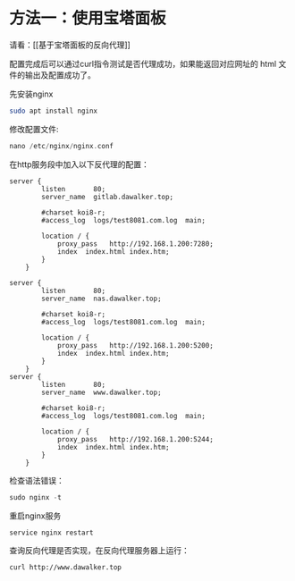 # 方法一：使用宝塔面板

请看：[[基于宝塔面板的反向代理]]

配置完成后可以通过curl指令测试是否代理成功，如果能返回对应网址的 html 文件的输出及配置成功了。











先安装nginx
```bash
sudo apt install nginx
```

修改配置文件:
```php
nano /etc/nginx/nginx.conf
```

在http服务段中加入以下反代理的配置：
```
server {
        listen       80;
        server_name  gitlab.dawalker.top;

        #charset koi8-r;  
        #access_log  logs/test8081.com.log  main;  

        location / {
            proxy_pass   http://192.168.1.200:7280;
            index  index.html index.htm;
        }
    }

server {
        listen       80;
        server_name  nas.dawalker.top;

        #charset koi8-r; 
        #access_log  logs/test8081.com.log  main;  

        location / {
            proxy_pass   http://192.168.1.200:5200;
            index  index.html index.htm;
        }
    }
server {
        listen       80;
        server_name  www.dawalker.top;

        #charset koi8-r;  
        #access_log  logs/test8081.com.log  main;  

        location / {
            proxy_pass   http://192.168.1.200:5244;
            index  index.html index.htm;
        }
    } 
```

检查语法错误：
```php
sudo nginx -t
```

重启nginx服务
```php
service nginx restart
```

查询反向代理是否实现，在反向代理服务器上运行：
```
curl http://www.dawalker.top
```